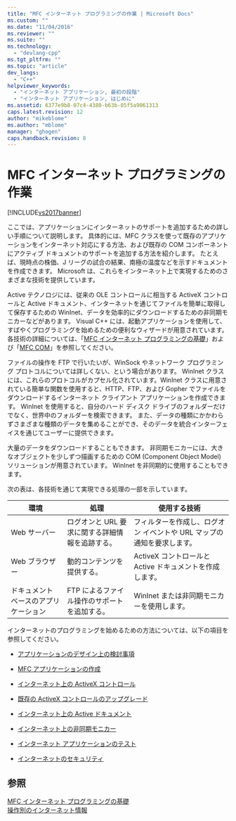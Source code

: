 ```yaml
---
title: "MFC インターネット プログラミングの作業 | Microsoft Docs"
ms.custom: ""
ms.date: "11/04/2016"
ms.reviewer: ""
ms.suite: ""
ms.technology: 
  - "devlang-cpp"
ms.tgt_pltfrm: ""
ms.topic: "article"
dev_langs: 
  - "C++"
helpviewer_keywords: 
  - "インターネット アプリケーション, 最初の段階"
  - "インターネット アプリケーション, はじめに"
ms.assetid: 6377e9b8-07c4-4380-b63b-05f5a9061313
caps.latest.revision: 12
author: "mikeblome"
ms.author: "mblome"
manager: "ghogen"
caps.handback.revision: 8
---
```

# MFC インターネット プログラミングの作業
[!INCLUDE[vs2017banner](../assembler/inline/includes/vs2017banner.md)]

ここでは、アプリケーションにインターネットのサポートを追加するための詳しい手順について説明します。  具体的には、MFC クラスを使って既存のアプリケーションをインターネット対応にする方法、および既存の  COM コンポーネントにアクティブ ドキュメントのサポートを追加する方法を紹介します。  たとえば、現時点の株価、J リーグの試合の結果、南極の温度などを示すドキュメントを作成できます。  Microsoft は、これらをインターネット上で実現するためのさまざまな技術を提供しています。  
  
 Active テクノロジには、従来の OLE コントロールに相当する ActiveX コントロールと Active ドキュメント、インターネットを通じてファイルを簡単に取得して保存するための WinInet、データを効率的にダウンロードするための非同期モニカーなどがあります。  Visual C\+\+ には、起動アプリケーションを使用して、すばやくプログラミングを始めるための便利なウィザードが用意されています。  各技術の詳細については、「[MFC インターネット プログラミングの基礎](../mfc/mfc-internet-programming-basics.md)」および「[MFC COM](../mfc/mfc-com.md)」を参照してください。  
  
 ファイルの操作を FTP で行いたいが、WinSock やネットワーク プログラミング プロトコルについては詳しくない、という場合があります。  WinInet クラスには、これらのプロトコルがカプセル化されています。WinInet クラスに用意されている簡単な関数を使用すると、HTTP、FTP、および Gopher でファイルをダウンロードするインターネット クライアント アプリケーションを作成できます。  WinInet を使用すると、自分のハード ディスク ドライブのフォルダーだけでなく、世界中のフォルダーを検索できます。  また、データの種類にかかわらずさまざまな種類のデータを集めることができ、そのデータを統合インターフェイスを通じてユーザーに提供できます。  
  
 大量のデータをダウンロードすることもできます。  非同期モニカーには、大きなオブジェクトを少しずつ描画するための COM \(Component Object Model\) ソリューションが用意されています。  WinInet を非同期的に使用することもできます。  
  
 次の表は、各技術を通じて実現できる処理の一部を示しています。  
  
|環境|処理|使用する技術|  
|--------|--------|------------|  
|Web サーバー|ログオンと URL 要求に関する詳細情報を追跡する。|フィルターを作成し、ログオン イベントや URL マップの通知を要求します。|  
|Web ブラウザー|動的コンテンツを提供する。|ActiveX コントロールと Active ドキュメントを作成します。|  
|ドキュメント ベースのアプリケーション|FTP によるファイル操作のサポートを追加する。|WinInet または非同期モニカーを使用します。|  
  
 インターネットのプログラミングを始めるための方法については、以下の項目を参照してください。  
  
-   [アプリケーションのデザイン上の検討事項](../mfc/application-design-choices.md)  
  
-   [MFC アプリケーションの作成](../mfc/writing-mfc-applications.md)  
  
-   [インターネット上の ActiveX コントロール](../mfc/activex-controls-on-the-internet.md)  
  
-   [既存の ActiveX コントロールのアップグレード](../Topic/Upgrading%20an%20Existing%20ActiveX%20Control.md)  
  
-   [インターネット上の Active ドキュメント](../Topic/Active%20Documents%20on%20the%20Internet.md)  
  
-   [インターネット上の非同期モニカー](../mfc/asynchronous-monikers-on-the-internet.md)  
  
-   [インターネット アプリケーションのテスト](../mfc/testing-internet-applications.md)  
  
-   [インターネットのセキュリティ](../Topic/Internet%20Security%20\(C++\).md)  
  
## 参照  
 [MFC インターネット プログラミングの基礎](../mfc/mfc-internet-programming-basics.md)   
 [操作別のインターネット情報](../mfc/internet-information-by-task.md)